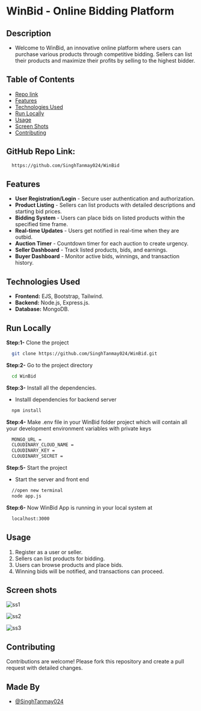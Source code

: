 # WinBid - Online Bidding Platform
## Description
* Welcome to WinBid, an innovative online platform where users can purchase various products through competitive bidding. Sellers can list their products and maximize their profits by selling to the highest bidder.

## Table of Contents
- [Repo link](#github-repo-link)
- [Features](#features)
- [Technologies Used](#technologies-used)
- [Run Locally](#run-locally)
- [Usage](#usage)
- [Screen Shots](#screen-shots)
- [Contributing](#contributing)


## GitHub Repo Link: 
```bash 
  https://github.com/SinghTanmay024/WinBid
```

<!-- ## Live Demo URL: 
```bash 
  https://expense-management-system-prakash.netlify.app/
``` -->
## Features
- **User Registration/Login** - Secure user authentication and authorization.
- **Product Listing** - Sellers can list products with detailed descriptions and starting bid prices.
- **Bidding System** - Users can place bids on listed products within the specified time frame.
- **Real-time Updates** - Users get notified in real-time when they are outbid.
- **Auction Timer** - Countdown timer for each auction to create urgency.
- **Seller Dashboard** - Track listed products, bids, and earnings.
- **Buyer Dashboard** - Monitor active bids, winnings, and transaction history.

## Technologies Used
- **Frontend:** EJS, Bootstrap, Tailwind.
- **Backend:** Node.js, Express.js.
- **Database:** MongoDB.

## Run Locally
**Step:1-** Clone the project
```bash
  git clone https://github.com/SinghTanmay024/WinBid.git
```

**Step:2-** Go to the project directory
```bash
  cd WinBid
```

**Step:3-** Install all the dependencies.
* Installl dependencies for backend server
```bash
  npm install
```

**Step:4-** Make .env file in your WinBid folder project which will contain all your development environment variables with private keys
```bash
  MONGO_URL =
  CLOUDINARY_CLOUD_NAME =
  CLOUDINARY_KEY = 
  CLOUDINARY_SECRET = 
```

**Step:5-** Start the project
* Start the server and front end
```bash
  //open new terminal
  node app.js
```

**Step:6-** Now WinBid App is running in your local system at
```bash
  localhost:3000
```

## Usage
1. Register as a user or seller.
2. Sellers can list products for bidding.
3. Users can browse products and place bids.
4. Winning bids will be notified, and transactions can proceed.

## Screen shots
![ss1](https://github.com/SinghTanmay024/WinBid/assets/106429652/c81c20c1-24b6-4154-91b7-1f85214cf468)


![ss2](https://github.com/SinghTanmay024/WinBid/assets/106429652/821c559f-3e9a-4fd2-ac76-1e176b5315f7)


![ss3](https://github.com/SinghTanmay024/WinBid/assets/106429652/c4a5a01b-df2c-418a-ace7-780b0ca5e95c)


## Contributing
Contributions are welcome! Please fork this repository and create a pull request with detailed changes.

## Made By
- [@SinghTanmay024](https://github.com/SinghTanmay024)
